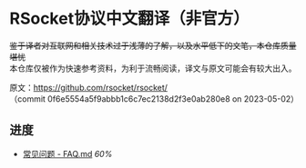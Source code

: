 # RSocket协议中文翻译（非官方）

~~鉴于译者对互联网和相关技术过于浅薄的了解，以及水平低下的文笔，本仓库质量堪忧~~<br/>
本仓库仅被作为快速参考资料，为利于流畅阅读，译文与原文可能会有较大出入。

原文：https://github.com/rsocket/rsocket/ <br/>
（commit 0f6e5554a5f9abbb1c6c7ec2138d2f3e0ab280e8 on 2023-05-02）

## 进度
- [常见问题 - FAQ.md](./zh_CN/FAQ.md) *60%*
